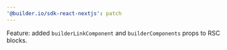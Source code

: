```yaml
---
'@builder.io/sdk-react-nextjs': patch
---
```


Feature: added `builderLinkComponent` and `builderComponents` props to RSC blocks.
